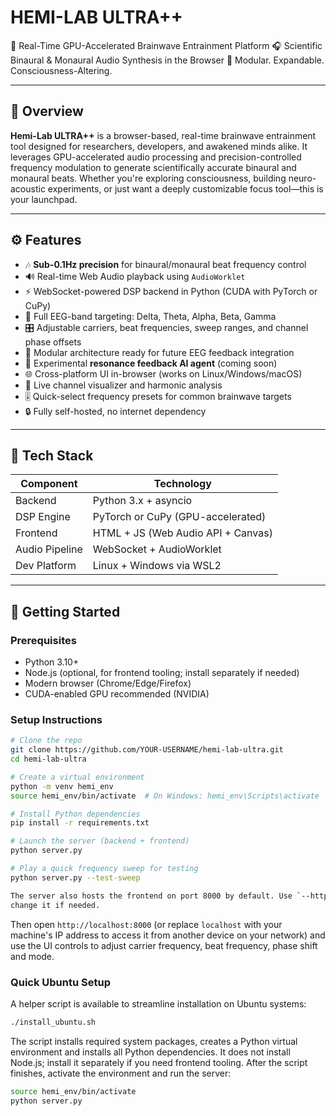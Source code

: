 # HEMI-LAB ULTRA++

🧠 Real-Time GPU-Accelerated Brainwave Entrainment Platform
🎧 Scientific Binaural & Monaural Audio Synthesis in the Browser
🚀 Modular. Expandable. Consciousness-Altering.

---

## 🌟 Overview

**Hemi-Lab ULTRA++** is a browser-based, real-time brainwave entrainment tool designed for researchers, developers, and awakened minds alike. It leverages GPU-accelerated audio processing and precision-controlled frequency modulation to generate scientifically accurate binaural and monaural beats. Whether you're exploring consciousness, building neuro-acoustic experiments, or just want a deeply customizable focus tool—this is your launchpad.

---

## ⚙️ Features

- 🎶 **Sub-0.1Hz precision** for binaural/monaural beat frequency control
- 🔊 Real-time Web Audio playback using `AudioWorklet`
- ⚡ WebSocket-powered DSP backend in Python (CUDA with PyTorch or CuPy)
- 🧪 Full EEG-band targeting: Delta, Theta, Alpha, Beta, Gamma
 - 🎛️ Adjustable carriers, beat frequencies, sweep ranges, and channel phase offsets
- 🧬 Modular architecture ready for future EEG feedback integration
- 🧠 Experimental **resonance feedback AI agent** (coming soon)
- 🌐 Cross-platform UI in-browser (works on Linux/Windows/macOS)
- 🎨 Live channel visualizer and harmonic analysis
- 🎚️ Quick-select frequency presets for common brainwave targets
- 🔒 Fully self-hosted, no internet dependency

---

## 🧰 Tech Stack

| Component       | Technology                          |
|----------------|--------------------------------------|
| Backend         | Python 3.x + asyncio                 |
| DSP Engine      | PyTorch or CuPy (GPU-accelerated)   |
| Frontend        | HTML + JS (Web Audio API + Canvas)  |
| Audio Pipeline  | WebSocket + AudioWorklet             |
| Dev Platform    | Linux + Windows via WSL2             |

---

## 🚀 Getting Started

### Prerequisites

- Python 3.10+
- Node.js (optional, for frontend tooling; install separately if needed)
- Modern browser (Chrome/Edge/Firefox)
- CUDA-enabled GPU recommended (NVIDIA)

### Setup Instructions

```bash
# Clone the repo
git clone https://github.com/YOUR-USERNAME/hemi-lab-ultra.git
cd hemi-lab-ultra

# Create a virtual environment
python -m venv hemi_env
source hemi_env/bin/activate  # On Windows: hemi_env\Scripts\activate

# Install Python dependencies
pip install -r requirements.txt

# Launch the server (backend + frontend)
python server.py

# Play a quick frequency sweep for testing
python server.py --test-sweep

The server also hosts the frontend on port 8000 by default. Use `--http-port` to
change it if needed.
```

Then open `http://localhost:8000` (or replace `localhost` with your machine's IP address to access it from another device on your network) and use the UI controls to adjust carrier frequency, beat frequency, phase shift and mode.

### Quick Ubuntu Setup

A helper script is available to streamline installation on Ubuntu systems:

```bash
./install_ubuntu.sh
```

The script installs required system packages, creates a Python virtual environment and installs all Python dependencies. It does not install Node.js; install it separately if you need frontend tooling. After the script finishes, activate the environment and run the server:

```bash
source hemi_env/bin/activate
python server.py
```

